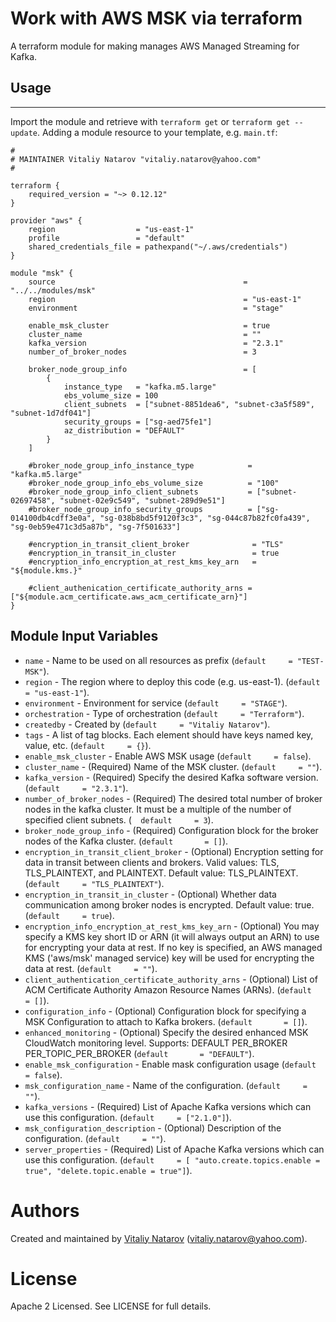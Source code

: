# Work with AWS MSK via terraform

A terraform module for making manages AWS Managed Streaming for Kafka.

## Usage
----------------------

Import the module and retrieve with ```terraform get``` or ```terraform get --update```. Adding a module resource to your template, e.g. `main.tf`:

```
#
# MAINTAINER Vitaliy Natarov "vitaliy.natarov@yahoo.com"
#

terraform {
    required_version = "~> 0.12.12"
}

provider "aws" {
    region                  = "us-east-1"
    profile                 = "default"
    shared_credentials_file = pathexpand("~/.aws/credentials")
}

module "msk" {
    source                                          = "../../modules/msk"
    region                                          = "us-east-1"
    environment                                     = "stage"

    enable_msk_cluster                              = true
    cluster_name                                    = ""
    kafka_version                                   = "2.3.1"
    number_of_broker_nodes                          = 3

    broker_node_group_info                          = [
        {
            instance_type   = "kafka.m5.large"
            ebs_volume_size = 100
            client_subnets  = ["subnet-8851dea6", "subnet-c3a5f589", "subnet-1d7df041"]
            security_groups = ["sg-aed75fe1"]
            az_distribution = "DEFAULT"
        }
    ]

    #broker_node_group_info_instance_type            = "kafka.m5.large"
    #broker_node_group_info_ebs_volume_size          = "100"
    #broker_node_group_info_client_subnets           = ["subnet-02697458", "subnet-02e9c549", "subnet-289d9e51"]
    #broker_node_group_info_security_groups          = ["sg-014100db4cdff3e0a", "sg-038b8bd5f9120f3c3", "sg-044c87b82fc0fa439", "sg-0eb59e471c3d5a87b", "sg-7f501633"]

    #encryption_in_transit_client_broker              = "TLS"
    #encryption_in_transit_in_cluster                 = true
    #encryption_info_encryption_at_rest_kms_key_arn   = "${module.kms.}"

    #client_authenication_certificate_authority_arns = ["${module.acm_certificate.aws_acm_certificate_arn}"]
}

```

Module Input Variables
----------------------

- `name` - Name to be used on all resources as prefix (`default     = "TEST-MSK"`).
- `region` - The region where to deploy this code (e.g. us-east-1). (`default     = "us-east-1"`).
- `environment` - Environment for service (`default     = "STAGE"`).
- `orchestration` - Type of orchestration (`default     = "Terraform"`).
- `createdby` - Created by (`default     = "Vitaliy Natarov"`).
- `tags` - A list of tag blocks. Each element should have keys named key, value, etc. (`default     = {}`).
- `enable_msk_cluster` - Enable AWS MSK usage (`default     = false`).
- `cluster_name` - (Required) Name of the MSK cluster. (`default     = ""`).
- `kafka_version` - (Required) Specify the desired Kafka software version. (`default     = "2.3.1"`).
- `number_of_broker_nodes` - (Required) The desired total number of broker nodes in the kafka cluster. It must be a multiple of the number of specified client subnets. (`  default     = 3`).
- `broker_node_group_info` - (Required) Configuration block for the broker nodes of the Kafka cluster. (`default       = []`).
- `encryption_in_transit_client_broker` - (Optional) Encryption setting for data in transit between clients and brokers. Valid values: TLS, TLS_PLAINTEXT, and PLAINTEXT. Default value: TLS_PLAINTEXT. (`default     = "TLS_PLAINTEXT"`).
- `encryption_in_transit_in_cluster` - (Optional) Whether data communication among broker nodes is encrypted. Default value: true. (`default     = true`).
- `encryption_info_encryption_at_rest_kms_key_arn` - (Optional) You may specify a KMS key short ID or ARN (it will always output an ARN) to use for encrypting your data at rest. If no key is specified, an AWS managed KMS ('aws/msk' managed service) key will be used for encrypting the data at rest. (`default     = ""`).
- `client_authentication_certificate_authority_arns` - (Optional) List of ACM Certificate Authority Amazon Resource Names (ARNs). (`default     = []`).
- `configuration_info` - (Optional) Configuration block for specifying a MSK Configuration to attach to Kafka brokers. (`default       = []`).
- `enhanced_monitoring` - (Optional) Specify the desired enhanced MSK CloudWatch monitoring level. Supports: DEFAULT PER_BROKER PER_TOPIC_PER_BROKER (`default       = "DEFAULT"`).
- `enable_msk_configuration` - Enable mask configuration usage (`default     = false`).
- `msk_configuration_name` - Name of the configuration. (`default     = ""`).
- `kafka_versions` - (Required) List of Apache Kafka versions which can use this configuration. (`default     = ["2.1.0"]`).
- `msk_configuration_description` - (Optional) Description of the configuration. (`default     = ""`).
- `server_properties` - (Required) List of Apache Kafka versions which can use this configuration. (`default     = [
        "auto.create.topics.enable = true",
        "delete.topic.enable = true"]`).

Authors
=======

Created and maintained by [Vitaliy Natarov](https://github.com/SebastianUA)
(vitaliy.natarov@yahoo.com).

License
=======

Apache 2 Licensed. See LICENSE for full details.
